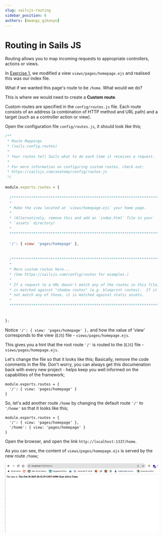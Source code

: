 ```yaml
---
slug: sailsjs-routing
sidebar_position: 6
authors: [mwangi_gikonyo]
---
```


# Routing in Sails JS
Routing allows you to map incoming requests to appropriate controllers, actions or views.

In [Exercise 1](./sailsjs-exercise-1), we modified a view <code>views/pages/homepage.ejs</code> and realised this was our index file.

What if we wanted this page's route to be <code>/home</code>. What would we do?

This is where we would need to create a <b>Custom route</b>.

Custom routes are specified in the <code>config/routes.js</code> file. Each route consists of an address (a combination of HTTP method and URL path) and a target (such as a controller action or view).

Open the configuration file <code>config/routes.js</code>, it should look like this;

```javascript
/**
 * Route Mappings
 * (sails.config.routes)
 *
 * Your routes tell Sails what to do each time it receives a request.
 *
 * For more information on configuring custom routes, check out:
 * https://sailsjs.com/anatomy/config/routes-js
 */

module.exports.routes = {

  /***************************************************************************
  *                                                                          *
  * Make the view located at `views/homepage.ejs` your home page.            *
  *                                                                          *
  * (Alternatively, remove this and add an `index.html` file in your         *
  * `assets` directory)                                                      *
  *                                                                          *
  ***************************************************************************/

  '/': { view: 'pages/homepage' },


  /***************************************************************************
  *                                                                          *
  * More custom routes here...                                               *
  * (See https://sailsjs.com/config/routes for examples.)                    *
  *                                                                          *
  * If a request to a URL doesn't match any of the routes in this file, it   *
  * is matched against "shadow routes" (e.g. blueprint routes).  If it does  *
  * not match any of those, it is matched against static assets.             *
  *                                                                          *
  ***************************************************************************/


};

```

Notice <code>'/': { view: 'pages/homepage' },</code> and how the value of 'view' corresponds to the view (<code>EJS</code>) file - <code>views/pages/homepage.ejs</code>.

This gives you a hint that the root route <code>'/'</code> is routed to the (<code>EJS</code>) file - <code>views/pages/homepage.ejs</code>.

Let's change the file so that it looks like this; Basically, remove the code comments in the file. Don't worry, you can always get this documenation back with every new project - helps keep you well informed on the capabilities of the framework;


```
module.exports.routes = {
  '/': { view: 'pages/homepage' }
}
```


So, let's add another route <code>/home</code> by changing the default route <code>'/'</code> to <code>'/home'</code> so that it looks like this;


```
module.exports.routes = {
  '/': { view: 'pages/homepage' },
  '/home': { view: 'pages/homepage' }
}
```

Open the browser, and open the link <code>http://localhost:1337/home</code>.

As you can see, the content of <code>views/pages/homepage.ejs</code> is served by the new route <code>/home</code>;

<img src="img/sailsjs_custom_route_home.png"/>
